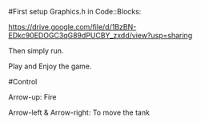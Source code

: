 #First setup Graphics.h in Code::Blocks:

https://drive.google.com/file/d/1BzBN-EDkc90EDOGC3qG89dPUCBY_zxdd/view?usp=sharing

Then simply run.

Play and Enjoy the game.

#Control

Arrow-up: Fire

Arrow-left & Arrow-right: To move the tank
